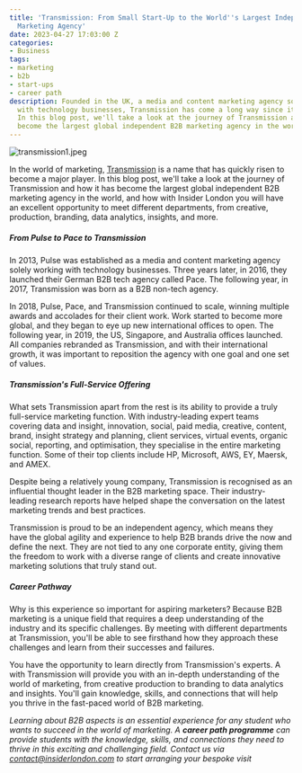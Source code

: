 ```yaml
---
title: 'Transmission: From Small Start-Up to the World''s Largest Independent B2B
  Marketing Agency'
date: 2023-04-27 17:03:00 Z
categories:
- Business
tags:
- marketing
- b2b
- start-ups
- career path
description: Founded in the UK, a media and content marketing agency solely working
  with technology businesses, Transmission has come a long way since its early days.
  In this blog post, we'll take a look at the journey of Transmission and how it has
  become the largest global independent B2B marketing agency in the world.
---
```


![transmission1.jpeg](/uploads/transmission1.jpeg)

In the world of marketing, [Transmission](https://transmissionagency.com/en-gb) is a name that has quickly risen to become a major player. In this blog post, we'll take a look at the journey of Transmission and how it has become the largest global independent B2B marketing agency in the world, and how with Insider London you will have an excellent opportunity to meet different departments, from creative, production, branding, data analytics, insights, and more.

##### From Pulse to Pace to Transmission

In 2013, Pulse was established as a media and content marketing agency solely working with technology businesses. Three years later, in 2016, they launched their German B2B tech agency called Pace. The following year, in 2017, Transmission was born as a B2B non-tech agency.

In 2018, Pulse, Pace, and Transmission continued to scale, winning multiple awards and accolades for their client work. Work started to become more global, and they began to eye up new international offices to open. The following year, in 2019, the US, Singapore, and Australia offices launched. All companies rebranded as Transmission, and with their international growth, it was important to reposition the agency with one goal and one set of values.  

##### Transmission's Full-Service Offering

What sets Transmission apart from the rest is its ability to provide a truly full-service marketing function. With industry-leading expert teams covering data and insight, innovation, social, paid media, creative, content, brand, insight strategy and planning, client services, virtual events, organic social, reporting, and optimisation, they specialise in the entire marketing function. Some of their top clients include HP, Microsoft, AWS, EY, Maersk, and AMEX.

Despite being a relatively young company, Transmission is recognised as an influential thought leader in the B2B marketing space. Their industry-leading research reports have helped shape the conversation on the latest marketing trends and best practices. 

Transmission is proud to be an independent agency, which means they have the global agility and experience to help B2B brands drive the now and define the next. They are not tied to any one corporate entity, giving them the freedom to work with a diverse range of clients and create innovative marketing solutions that truly stand out.

##### Career Pathway

Why is this experience so important for aspiring marketers? Because B2B marketing is a unique field that requires a deep understanding of the industry and its specific challenges. By meeting with different departments at Transmission, you'll be able to see firsthand how they approach these challenges and learn from their successes and failures.

You have the opportunity to learn directly from Transmission's experts. A with Transmission will provide you with an in-depth understanding of the world of marketing, from creative production to branding to data analytics and insights. You'll gain knowledge, skills, and connections that will help you thrive in the fast-paced world of B2B marketing.

*Learning about B2B aspects is an essential experience for any student who wants to succeed in the world of marketing. A **career path programme** can provide students with the knowledge, skills, and connections they need to thrive in this exciting and challenging field. Contact us via <a href="mailto:contact@insiderlondon.com">contact@insiderlondon.com</a> to start arranging your bespoke visit*





